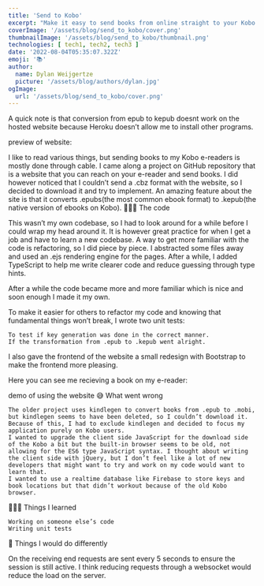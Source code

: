 ```yaml
---
title: 'Send to Kobo'
excerpt: "Make it easy to send books from online straight to your Kobo ereader."
coverImage: '/assets/blog/send_to_kobo/cover.png'
thumbnailImage: '/assets/blog/send_to_kobo/thumbnail.png'
technologies: [ tech1, tech2, tech3 ]
date: '2022-08-04T05:35:07.322Z'
emoji: '📚'
author:
  name: Dylan Weijgertze
  picture: '/assets/blog/authors/dylan.jpg'
ogImage:
  url: '/assets/blog/send_to_kobo/cover.png'
---
```


A quick note is that conversion from epub to kepub doesnt work on the hosted website because Heroku doesn’t allow me to install other programs.

preview of website:


I like to read various things, but sending books to my Kobo e-readers is mostly done through cable. I came along a project on GitHub repository that is a website that you can reach on your e-reader and send books. I did however noticed that I couldn’t send a .cbz format with the website, so I decided to download it and try to implement. An amazing feature about the site is that it converts .epubs(the most common ebook format) to .kepub(the native version of ebooks on Kobo).
🧑🏻‍💻 The code

This wasn’t my own codebase, so I had to look around for a while before I could wrap my head around it. It is however great practice for when I get a job and have to learn a new codebase. A way to get more familiar with the code is refactoring, so I did piece by piece. I abstracted some files away and used an .ejs rendering engine for the pages. After a while, I added TypeScript to help me write clearer code and reduce guessing through type hints.

After a while the code became more and more familiar which is nice and soon enough I made it my own.

To make it easier for others to refactor my code and knowing that fundamental things won’t break, I wrote two unit tests:

    To test if key generation was done in the correct manner.
    If the transformation from .epub to .kepub went alright.

I also gave the frontend of the website a small redesign with Bootstrap to make the frontend more pleasing.

Here you can see me recieving a book on my e-reader:

demo of using the website
😅 What went wrong

    The older project uses kindlegen to convert books from .epub to .mobi, but kindlegen seems to have been deleted, so I couldn’t download it. Because of this, I had to exclude kindlegen and decided to focus my application purely on Kobo users.
    I wanted to upgrade the client side JavaScript for the download side of the Kobo a bit but the built-in browser seems to be old, not allowing for the ES6 type JavaScript syntax. I thought about writing the client side with jQuery, but I don’t feel like a lot of new developers that might want to try and work on my code would want to learn that.
    I wanted to use a realtime database like Firebase to store keys and book locations but that didn’t workout because of the old Kobo browser.

🧑🏻‍🏫 Things I learned

    Working on someone else’s code
    Writing unit tests

📌 Things I would do differently

On the receiving end requests are sent every 5 seconds to ensure the session is still active. I think reducing requests through a websocket would reduce the load on the server.